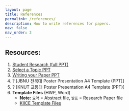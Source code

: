 ```yaml
---
layout: page
title: References
permalink: /references/
description: How to write references for papers.
nav: false
nav_order: 3
---
```


## Resources:

1. [Student Research (full PPT)](https://docs.google.com/presentation/d/1KJgk9eaXtaVf_SEy5XcxJ5Om4xsv6LDYUl729R_pays/edit?usp=sharing)
2. [Select a Topic PPT](https://docs.google.com/presentation/d/1Y_T0BYhbiMy-F0EKliaI6U169T2wFOXlC6CxuHi1y9Q/edit?usp=sharing)
3. [Writing your Paper PPT](https://docs.google.com/presentation/d/1N8Hu-Y_YH7uxtR-OoXxICehon4ILtFGYbGlvh1W6QmY/edit?usp=sharing)
4. ? [JBNU 전북대 Poster Presentation A4 Template (PPT)]
5. ? [KNUT 교통대 Poster Presentation A4 Template (PPT)]
6. **Template Files** (HWP, Word)
   - **Note:** `요약` = Abstract file, `발표` = Research Paper file
   - [KIICE Template Files](https://drive.google.com/drive/folders/1XRI8KHzocVz4gamFO_V0qjqBXhmhyljl?usp=sharing)
